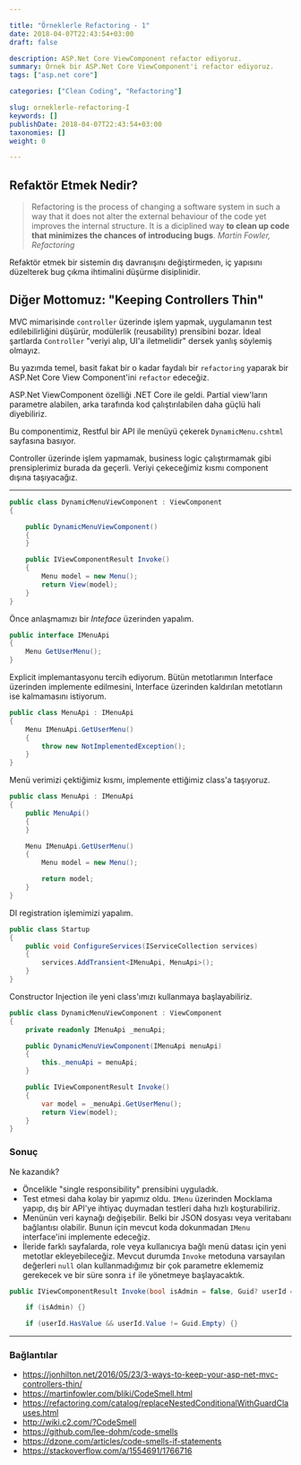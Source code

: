 ```yaml
---

title: "Örneklerle Refactoring - 1"
date: 2018-04-07T22:43:54+03:00
draft: false

description: ASP.Net Core ViewComponent refactor ediyoruz.
summary: Örnek bir ASP.Net Core ViewComponent'i refactor ediyoruz.
tags: ["asp.net core"]

categories: ["Clean Coding", "Refactoring"]

slug: orneklerle-refactoring-I
keywords: []
publishDate: 2018-04-07T22:43:54+03:00
taxonomies: []
weight: 0

---
```



## Refaktör Etmek Nedir?

> Refactoring is the process of changing a software system in such a way that 
> it does not alter the external behaviour of the code yet improves the internal
> structure. It is a diciplined way **to clean up code that minimizes the
> chances of introducing bugs**. 
> <cite>Martin Fowler, Refactoring </cite>

Refaktör etmek bir sistemin dış davranışını değiştirmeden, iç yapısını düzelterek
bug çıkma ihtimalini düşürme disiplinidir. 



## Diğer Mottomuz: "Keeping Controllers Thin"

MVC mimarisinde `controller` üzerinde işlem yapmak, uygulamanın test edilebilirliğini
düşürür, modülerlik (reusability) prensibini bozar. İdeal şartlarda `Controller`
"veriyi alıp, UI'a iletmelidir" dersek yanlış söylemiş olmayız.



Bu yazımda temel, basit fakat bir o kadar faydalı bir `refactoring` yaparak bir
ASP.Net Core View Component'ini `refactor` edeceğiz.



ASP.Net ViewComponent özelliği .NET Core ile geldi. Partial view'ların
parametre alabilen, arka tarafında kod çalıştırılabilen daha güçlü hali diyebiliriz.

Bu componentimiz, Restful bir API ile menüyü çekerek `DynamicMenu.cshtml` sayfasına basıyor.


Controller üzerinde işlem yapmamak, business logic çalıştırmamak gibi prensiplerimiz
burada da geçerli. Veriyi çekeceğimiz kısmı component dışına taşıyacağız.

---


```csharp
public class DynamicMenuViewComponent : ViewComponent
{

    public DynamicMenuViewComponent()
    {
    }

    public IViewComponentResult Invoke()
    {
        Menu model = new Menu();
        return View(model);
    }
}
```


Önce anlaşmamızı bir _Inteface_ üzerinden yapalım.


```csharp
public interface IMenuApi
{
    Menu GetUserMenu();
}
```

Explicit implemantasyonu tercih ediyorum. Bütün metotlarımın Interface üzerinden 
implemente edilmesini, Interface üzerinden kaldırılan metotların ise kalmamasını istiyorum.


```csharp
public class MenuApi : IMenuApi
{
    Menu IMenuApi.GetUserMenu()
    {
        throw new NotImplementedException();
    }
}
```

Menü verimizi çektiğimiz kısmı, implemente ettiğimiz class'a taşıyoruz.


```csharp
public class MenuApi : IMenuApi
{
    public MenuApi()
    {
    }

    Menu IMenuApi.GetUserMenu()
    {
        Menu model = new Menu();

        return model;
    }
}
```    


DI registration işlemimizi yapalım.


```csharp
public class Startup
{        
    public void ConfigureServices(IServiceCollection services)
    {
        services.AddTransient<IMenuApi, MenuApi>();
    }
}
```


Constructor Injection ile yeni class'ımızı kullanmaya başlayabiliriz.

```csharp
public class DynamicMenuViewComponent : ViewComponent
{
    private readonly IMenuApi _menuApi;

    public DynamicMenuViewComponent(IMenuApi menuApi)
    {
        this._menuApi = menuApi;
    }

    public IViewComponentResult Invoke()
    {
        var model = _menuApi.GetUserMenu();
        return View(model);
    }
}
```


### Sonuç

Ne kazandık?
- Öncelikle "single responsibility" prensibini uyguladık.
- Test etmesi daha kolay bir yapımız oldu. `IMenu` üzerinden Mocklama yapıp, dış
bir API'ye ihtiyaç duymadan testleri daha hızlı koşturabiliriz.
- Menünün veri kaynağı değişebilir. Belki bir JSON dosyası veya veritabanı
bağlantısı olabilir. Bunun için mevcut koda dokunmadan `IMenu` interface'ini
implemente edeceğiz.
- İleride farklı sayfalarda, role veya kullanıcıya bağlı menü datası için yeni
metotlar ekleyebileceğiz. Mevcut durumda `Invoke` metoduna varsayılan değerleri
`null` olan kullanmadığımız bir çok parametre eklememiz gerekecek ve bir süre sonra
`if` ile yönetmeye başlayacaktık.

```csharp
public IViewComponentResult Invoke(bool isAdmin = false, Guid? userId = null)

    if (isAdmin) {}

    if (userId.HasValue && userId.Value != Guid.Empty) {}

```

---

### Bağlantılar

* https://jonhilton.net/2016/05/23/3-ways-to-keep-your-asp-net-mvc-controllers-thin/
* https://martinfowler.com/bliki/CodeSmell.html
* https://refactoring.com/catalog/replaceNestedConditionalWithGuardClauses.html
* http://wiki.c2.com/?CodeSmell
* https://github.com/lee-dohm/code-smells
* https://dzone.com/articles/code-smells-if-statements
* https://stackoverflow.com/a/1554691/1766716

